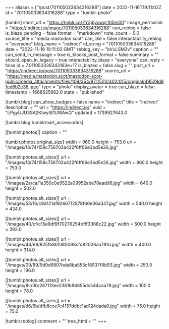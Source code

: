 +++
aliases = ["/post/701105033634316288"]
date = 2022-11-16T19:11:02Z
id = "701105033634316288"
type = "tumblr-photo"

[tumblr]
short_url = "https://tmblr.co/ZY3jbycwqr100m00"
image_permalink = "https://indirect.io/image/701105033634316288"
can_reblog = false
is_blaze_pending = false
format = "markdown"
note_count = 0.0
source_title = "media.mastodon.scot"
can_like = false
interactability_reblog = "everyone"
blog_name = "indirect"
id_string = "701105033634316288"
date = "2022-11-16 19:11:02 GMT"
reblog_key = "bVuLSM3v"
caption = ""
can_send_in_message = true
is_blocks_post_format = false
summary = ""
should_open_in_legacy = true
interactability_blaze = "everyone"
can_reply = false
id = 7.011050336343163e+17
is_blazed = false
slug = ""
post_url = "https://indirect.io/post/701105033634316288"
source_url = "https://media.mastodon.scot/mastodon-scot-public/media_attachments/files/109/354/871/520/402/015/original/49529d91cd6b2e36.jpeg"
type = "photo"
display_avatar = true
can_blaze = false
timestamp = 1668625862.0
state = "published"

[tumblr.blog]
can_show_badges = false
name = "indirect"
title = "indirect"
description = ""
url = "https://indirect.io/"
uuid = "t:PgyUJU3SA2Klwyt81UWAwQ"
updated = 1739927643.0

[tumblr.blog.tumblrmart_accessories]

[[tumblr.photos]]
caption = ""

[tumblr.photos.original_size]
width = 960.0
height = 753.0
url = "/images/f3/74/158c756702a422f6ff66e3bd5e26.jpg"

[[tumblr.photos.alt_sizes]]
url = "/images/f3/74/158c756702a422f6ff66e3bd5e26.jpg"
width = 960.0
height = 753.0

[[tumblr.photos.alt_sizes]]
url = "/images/2a/ca/1e350c0e9522a09952abe78eadd6.jpg"
width = 640.0
height = 502.0

[[tumblr.photos.alt_sizes]]
url = "/images/53/16/c9d121af9266712878f60e36a347.jpg"
width = 540.0
height = 424.0

[[tumblr.photos.alt_sizes]]
url = "/images/40/cf/c15e9df9f70276254bfff3368c22.jpg"
width = 500.0
height = 392.0

[[tumblr.photos.alt_sizes]]
url = "/images/44/e8/825fb8bf080093cfd82026aa791d.jpg"
width = 400.0
height = 314.0

[[tumblr.photos.alt_sizes]]
url = "/images/09/89/9d9d6807bda8ba555cf8937f9b93.jpg"
width = 250.0
height = 196.0

[[tumblr.photos.alt_sizes]]
url = "/images/8c/0b/287113ee2361b84855dc544caa79.jpg"
width = 100.0
height = 78.0

[[tumblr.photos.alt_sizes]]
url = "/images/d6/6b/dfb8cce7c4157ddbc1ad124dada0.jpg"
width = 75.0
height = 75.0

[tumblr.reblog]
comment = ""
tree_html = ""
+++
